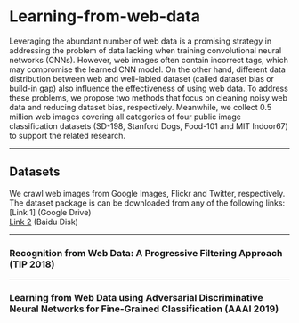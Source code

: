 # Learning-from-web-data
Leveraging the abundant number of web data is a promising strategy in addressing the problem of data lacking when training convolutional neural networks (CNNs). However, web images often contain incorrect tags, which may compromise the learned CNN model. On the other hand, different data distribution between web and well-labled dataset (called dataset bias or build-in gap) also influence the effectiveness of using web data. To address these problems, we propose two methods that focus on cleaning noisy web data and reducing dataset bias, respectively. Meanwhile, we collect 0.5 million web images covering all categories of four public image classification datasets (SD-198, Stanford Dogs, Food-101 and MIT Indoor67) to support the related research.

****
## Datasets
We crawl web images from Google Images, Flickr and Twitter, respectively.<br>
The dataset package is can be downloaded from any of the following links:<br>
[Link 1] (Google Drive)<br>
[Link 2](https://pan.baidu.com/s/1vJWXM-SN7p5QttZZ_nzqQA) (Baidu Disk)


****
### Recognition from Web Data: A Progressive Filtering Approach (TIP 2018)

****
### Learning from Web Data using Adversarial Discriminative Neural Networks for Fine-Grained Classification (AAAI 2019)
